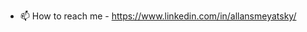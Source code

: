 - 📫 How to reach me - https://www.linkedin.com/in/allansmeyatsky/

<!---
asmeyatsky/asmeyatsky is a ✨ special ✨ repository because its `README.md` (this file) appears on your GitHub profile.
You can click the Preview link to take a look at your changes.
--->
